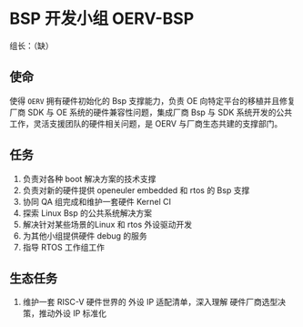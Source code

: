# BSP 开发小组 **OERV-BSP**

组长：（缺）

## 使命

使得 `OERV` 拥有硬件初始化的 Bsp 支撑能力，负责 OE 向特定平台的移植并且修复厂商 SDK 与 OE 系统的硬件兼容性问题，集成厂商 Bsp 与 SDK 系统开发的公共工作，灵活支援团队的硬件相关问题，是 OERV 与厂商生态共建的支撑部门。

## 任务

1. 负责对各种 boot 解决方案的技术支撑
2. 负责对新的硬件提供 openeuler embedded 和 rtos 的 Bsp 支撑
3. 协同 QA 组完成和维护一套硬件 Kernel CI
4. 探索 Linux Bsp 的公共系统解决方案
5. 解决针对某些场景的Linux 和 rtos 外设驱动开发
6. 为其他小组提供硬件 debug 的服务
7. 指导 RTOS 工作组工作

## 生态任务

1. 维护一套 RISC-V 硬件世界的 外设 IP 适配清单，深入理解 硬件厂商选型决策，推动外设 IP 标准化